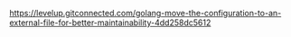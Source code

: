 https://levelup.gitconnected.com/golang-move-the-configuration-to-an-external-file-for-better-maintainability-4dd258dc5612